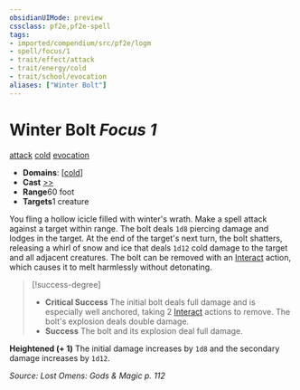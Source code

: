 ```yaml
---
obsidianUIMode: preview
cssclass: pf2e,pf2e-spell
tags:
- imported/compendium/src/pf2e/logm
- spell/focus/1
- trait/effect/attack
- trait/energy/cold
- trait/school/evocation
aliases: ["Winter Bolt"]
---
```

# Winter Bolt *Focus 1*   
[attack](attack.md)  [cold](cold.md)  [evocation](evocation.md)  

- **Domains**: [[cold](../setting/domains.md#Cold)]
- **Cast** [>>](chapter-9-playing-the-game.md#Actions "Two-Action") 
- **Range**60 foot
- **Targets**1 creature

You fling a hollow icicle filled with winter's wrath. Make a spell attack against a target within range. The bolt deals `1d8` piercing damage and lodges in the target. At the end of the target's next turn, the bolt shatters, releasing a whirl of snow and ice that deals `1d12` cold damage to the target and all adjacent creatures. The bolt can be removed with an [Interact](interact.md) action, which causes it to melt harmlessly without detonating.

> [!success-degree] 
> - **Critical Success** The initial bolt deals full damage and is especially well anchored, taking 2 [Interact](interact.md) actions to remove. The bolt's explosion deals double damage.
> - **Success** The bolt and its explosion deal full damage.

**Heightened (+ 1)** The initial damage increases by `1d8` and the secondary damage increases by `1d12`.

*Source: Lost Omens: Gods & Magic p. 112*